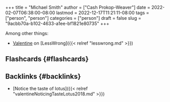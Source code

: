 +++
title = "Michael Smith"
author = ["Cash Prokop-Weaver"]
date = 2022-02-07T06:38:00-08:00
lastmod = 2022-12-17T11:21:11-08:00
tags = ["person", "person"]
categories = ["person"]
draft = false
slug = "9acbb70a-b102-4633-a1ee-bf1821e80735"
+++

Among other things:

-   [Valentine](https://www.lesswrong.com/users/valentine) on [LessWrong]({{< relref "lesswrong.md" >}})


## Flashcards {#flashcards}


## Backlinks {#backlinks}

-   [Notice the taste of lotus]({{< relref "valentineNoticingTasteLotus2018.md" >}})
